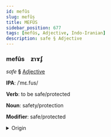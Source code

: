 ```yaml
---
id: mefûs
slug: mefûs
title: MEFÛS
sidebar_position: 677
tags: [mefûs, Adjective, Indo-Iranian]
description: safe § Adjective
---
```


### mefûs&emsp;<span kind="abugida">ƶɿɤ́ʄ</span>

*safe* **§** [Adjective](../../tags/Adjective)

**IPA**: /ˈmɛ.fus/

**Verb**: to be safe/protected

**Noun**: safety/protection

**Modifier**: safe/protected

<details>
    <summary>Origin</summary>
    Hindi महफ़ूज़ mahfūz [mɛɦ.fuːz]<br/>
    <em>Indo-Iranian Language Family</em>
</details>